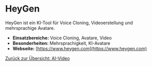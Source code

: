 # HeyGen

HeyGen ist ein KI-Tool für Voice Cloning, Videoerstellung und mehrsprachige Avatare.

- **Einsatzbereiche:** Voice Cloning, Avatare, Video
- **Besonderheiten:** Mehrsprachigkeit, KI-Avatare
- **Webseite:** [https://www.heygen.com](https://www.heygen.com)

[Zurück zur Übersicht: AI-Video](../ai_video_tools.md)
